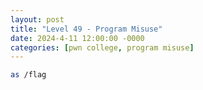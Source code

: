 ```yaml
---
layout: post
title: "Level 49 - Program Misuse"
date: 2024-4-11 12:00:00 -0000
categories: [pwn college, program misuse]
---
```


```bash
as /flag
```
